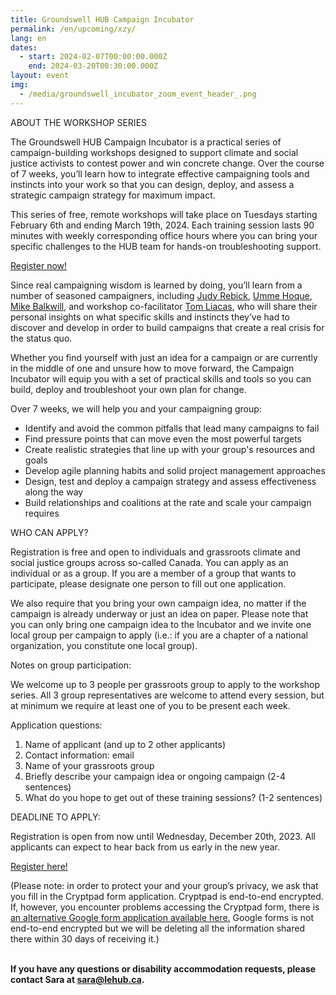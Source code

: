 ```yaml
---
title: Groundswell HUB Campaign Incubator
permalink: /en/upcoming/xzy/
lang: en
dates:
  - start: 2024-02-07T00:00:00.000Z
    end: 2024-03-20T00:30:00.000Z
layout: event
img:
  - /media/groundswell_incubator_zoom_event_header_.png
---
```

ABOUT THE WORKSHOP SERIES

The Groundswell HUB Campaign Incubator is a practical series of campaign-building workshops designed to support climate and social justice activists to contest power and win concrete change. Over the course of 7 weeks, you’ll learn how to integrate effective campaigning tools and instincts into your work so that you can design, deploy, and assess a strategic campaign strategy for maximum impact. 



This series of free, remote workshops will take place on Tuesdays starting February 6th and ending March 19th, 2024. Each training session lasts 90 minutes with weekly corresponding office hours where you can bring your specific challenges to the HUB team for hands-on troubleshooting support.



[Register now!](https://cryptpad.fr/form/#/2/form/view/Vn8MKLZF7WqMoJQFZ6WPJi30YvD6jAehGs3HB-FZVpE/)

Since real campaigning wisdom is learned by doing, you’ll learn from a number of seasoned campaigners, including [Judy Rebick](https://www.linkedin.com/in/jrebick/?originalSubdomain=ca), [Umme Hoque](https://www.linkedin.com/in/ummesarahhoque/), [Mike Balkwill](https://www.linkedin.com/in/mike-balkwill/?originalSubdomain=ca), and workshop co-facilitator [Tom Liacas](https://www.linkedin.com/in/tomliacas/?originalSubdomain=ca), who will share their personal insights on what specific skills and instincts they’ve had to discover and develop in order to build campaigns that create a real crisis for the status quo.

Whether you find yourself with just an idea for a campaign or are currently in the middle of one and unsure how to move forward, the Campaign Incubator will equip you with a set of practical skills and tools so you can build, deploy and troubleshoot your own plan for change.

Over 7 weeks, we will help you and your campaigning group:

* Identify and avoid the common pitfalls that lead many campaigns to fail
* Find pressure points that can move even the most powerful targets
* Create realistic strategies that line up with your group's resources and goals
* Develop agile planning habits and solid project management approaches
* Design, test and deploy a campaign strategy and assess effectiveness along the way
* Build relationships and coalitions at the rate and scale your campaign requires

WHO CAN APPLY?

Registration is free and open to individuals and grassroots climate and social justice groups across so-called Canada. You can apply as an individual or as a group. If you are a member of a group that wants to participate, please designate one person to fill out one application. 

We also require that you bring your own campaign idea, no matter if the campaign is already underway or just an idea on paper. Please note that you can only bring one campaign idea to the Incubator and we invite one local group per campaign to apply (i.e.: if you are a chapter of a national organization, you constitute one local group). 



Notes on group participation:

We welcome up to 3 people per grassroots group to apply to the workshop series. All 3 group representatives are welcome to attend every session, but at minimum we require at least one of you to be present each week.

Application questions: 



1. Name of applicant (and up to 2 other applicants)
2. Contact information: email
3. Name of your grassroots group
4. Briefly describe your campaign idea or ongoing campaign (2-4 sentences)
5. What do you hope to get out of these training sessions? (1-2 sentences)



DEADLINE TO APPLY:



Registration is open from now until Wednesday, December 20th, 2023. All applicants can expect to hear back from us early in the new year. 



[Register here!](https://cryptpad.fr/form/#/2/form/view/Vn8MKLZF7WqMoJQFZ6WPJi30YvD6jAehGs3HB-FZVpE/)



(Please note: in order to protect your and your group’s privacy, we ask that you fill in the Cryptpad form application. Cryptpad is end-to-end encrypted. If, however, you encounter problems accessing the Cryptpad form, there is [an alternative Google form application available here.](https://docs.google.com/forms/d/1eP3O03cOnpSO5jPzX6Wp86evyNXwL9QaRd6bN7QdTaI/prefill) Google forms is not end-to-end encrypted but we will be deleting all the information shared there within 30 days of receiving it.)

**\
If you have any questions or disability accommodation requests, please contact Sara at [sara@lehub.ca](mailto:sara@lehub.ca).**